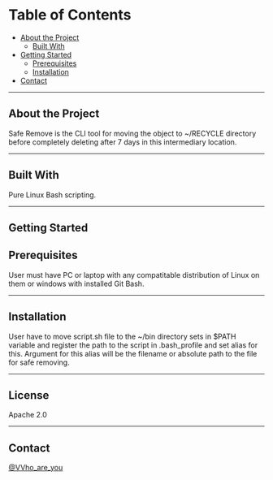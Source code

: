 # Table of Contents
* [About the Project](#about-the-project)
    + [Built With](#built-with)
* [Getting Started](#getting-started)
    + [Prerequisites](#prerequisites)
    + [Installation](#installation)
* [Contact](#contact)    

*********

## About the Project
Safe Remove is the CLI tool for moving the object to ~/RECYCLE directory before completely deleting after 7 days in this intermediary location. 
*********

## Built With
Pure Linux Bash scripting.
*********

## Getting Started

## Prerequisites
User must have PC or laptop with any compatitable distribution of Linux on them or windows with installed Git Bash.
*********

## Installation
User have to move script.sh file to the ~/bin directory sets in $PATH variable and register the path to the script in .bash_profile and set alias for this. Argument for this alias will be the filename or absolute path to the file for safe removing.
*********

## License
Apache 2.0
*********

## Contact
[@VVho_are_you](t.me/VVho_are_you)
